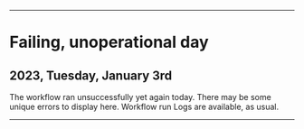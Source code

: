 
***

# Failing, unoperational day

## 2023, Tuesday, January 3rd

The workflow ran unsuccessfully yet again today. There may be some unique errors to display here. Workflow run Logs are available, as usual.

***
